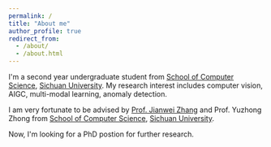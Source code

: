 ```yaml
---
permalink: /
title: "About me"
author_profile: true
redirect_from: 
  - /about/
  - /about.html
---
```


I'm a second year undergraduate student from [School of Computer Science](https://cs.scu.edu.cn/), [Sichuan University](https://www.scu.edu.cn/). My research interest includes computer vision, AIGC, multi-modal learning, anomaly detection.

I am very fortunate to be advised by [Prof. Jianwei Zhang](https://vs.scu.edu.cn/info/1062/1369.htm/) and Prof. Yuzhong Zhong from [School of Computer Science](https://cs.scu.edu.cn/), [Sichuan University](https://www.scu.edu.cn/).

Now, I'm looking for a PhD postion for further research.



